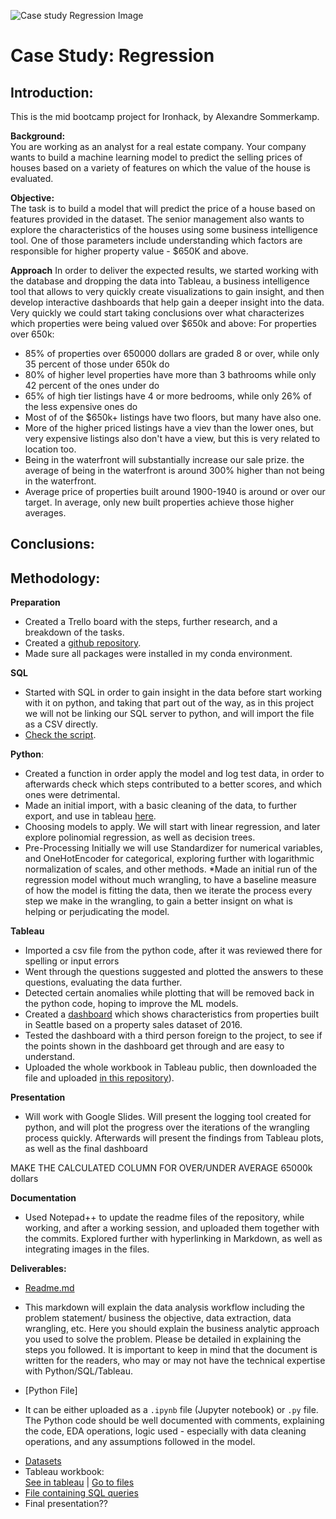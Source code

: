 ![Case study Regression Image](https://education-team-2020.s3-eu-west-1.amazonaws.com/data-analytics/project+banners/real-state-project.jpg)

# Case Study: Regression

## Introduction:
This is the mid bootcamp project for Ironhack,
by Alexandre Sommerkamp. 

**Background:**  
You are working as an analyst for a real estate company. Your company wants to build a machine learning model to predict the selling prices of houses based on a variety of features on which the value of the house is evaluated.

**Objective:**  
The task is to build a model that will predict the price of a house based on features provided in the dataset. The senior management also wants to explore the characteristics of the houses using some business intelligence tool. One of those parameters include understanding which factors are responsible for higher property value - \$650K and above.

**Approach**
In order to deliver the expected results, we started working with the database and dropping the data into Tableau, a business intelligence tool that allows to very quickly create visualizations to gain insight, and then develop interactive dashboards that help gain a deeper insight into the data. Very quickly we could start taking conclusions over what characterizes which properties were being valued over $650k and above:
For properties over 650k:

* 85% of properties over 650000 dollars are graded 8 or over, while only 35 percent of those under 650k do
* 80% of higher level properties have more than 3 bathrooms while only 42 percent of the ones under do
* 65% of high tier listings have 4 or more bedrooms, while only 26% of the less expensive ones do
* Most of of the $650k+ listings have two floors, but many have also one.
* More of the higher priced listings have a viev than the lower ones, but very expensive listings also don't have a view, but this is very related to location too.
* Being in the waterfront will substantially increase our sale prize. the average of being in the waterfront is around 300% higher than not being in the waterfront.
* Average price of properties built around 1900-1940 is around or over our target. In average, only new built properties achieve those higher averages.


## Conclusions:


## Methodology:
**Preparation**
* Created a Trello board with the steps, further research, and a breakdown of the tasks.
* Created a [github repository](https://github.com/Alex-Skp/Case-Study-Regression).
* Made sure all packages were installed in my conda environment.

**SQL**
* Started with SQL in order to gain insight in the data before start working with it on python, and taking that part out of the way, as in this project we will not be linking our SQL server to python, and will import the file as a CSV directly.  
* [Check the script](https://github.com/Alex-Skp/Case-Study-Regression/blob/main/sql/sql-exercises.sql).

**Python**:
* Created a function in order apply the model and log test data, in order to afterwards check which steps contributed to a better scores, and which ones were detrimental.
* Made an initial import, with a basic cleaning of the data, to further export, and use in tableau [here](https://github.com/Alex-Skp/Case-Study-Regression/blob/main/tableau/Seattle%20Property%20Sale%20Data%20Workbook.twbx).
* Choosing models to apply. We will start with linear regression, and later explore polinomial regression, as well as decision trees.
* Pre-Processing Initially we will use Standardizer for numerical variables, and OneHotEncoder for categorical, exploring further with logarithmic normalization of scales, and other methods. 
*Made an initial run of the regression model without much wrangling, to have a baseline measure of how the model is fitting the data, then we iterate the process every step we make in the wrangling, to gain a better insignt on what is helping or perjudicating the model. 


**Tableau**
* Imported a csv file from the python code, after it was reviewed there for spelling or input errors
* Went through the questions suggested and plotted the answers to these questions, evaluating the data further.
* Detected certain anomalies while plotting that will be removed back in the python code, hoping to improve the ML models. 
* Created a [dashboard](https://public.tableau.com/profile/alex2690#!/vizhome/SeattlePropertySaleDataWorkbook/HowarepropertiesbuiltinSeattle) which shows characteristics from properties built in Seattle based on a property sales dataset of 2016.
* Tested the dashboard with a third person foreign to the project, to see if the points shown in the dashboard get through and are easy to understand. 
* Uploaded the whole workbook in Tableau public, then downloaded the file and uploaded [in this repository](https://github.com/Alex-Skp/Case-Study-Regression/tree/main/tableau)). 


**Presentation**  
* Will work with Google Slides. Will present the logging tool created for python, and will plot the progress over the iterations of the wrangling process quickly. Afterwards will present the findings from Tableau plots, as well as the final dashboard

MAKE THE CALCULATED COLUMN FOR OVER/UNDER AVERAGE 65000k dollars 

**Documentation**  
* Used Notepad++ to update the readme files of the repository, while working, and after a working session, and uploaded them together with the commits. Explored further with hyperlinking in Markdown, as well as integrating images in the files. 


**Deliverables:**   

*  [Readme.md](https://github.com/Alex-Skp/Case-Study-Regression/blob/main/README.md)
 - This markdown will explain the data analysis workflow including the problem statement/ business the objective, data extraction, data wrangling, etc. Here you should explain the business analytic approach you used to solve the problem. Please be detailed in explaining the steps you followed. It is important to keep in mind that the document is written for the readers, who may or may not have the technical expertise with Python/SQL/Tableau.
*  [Python File]
 - It can be either uploaded as a `.ipynb` file (Jupyter notebook) or `.py` file. The Python code should be well documented with comments, explaining the code, EDA operations, logic used - especially with data cleaning operations, and any assumptions followed in the model.
* [Datasets](https://github.com/Alex-Skp/Case-Study-Regression/tree/main/data)
*  Tableau workbook:  
	[See in tableau](https://public.tableau.com/profile/alex2690#!/vizhome/SeattlePropertySaleDataWorkbook/HowarepropertiesbuiltinSeattle) | [Go to files](https://github.com/Alex-Skp/Case-Study-Regression/tree/main/tableau)
* [File containing SQL queries](https://github.com/Alex-Skp/Case-Study-Regression/tree/main/sql)
* Final presentation??
